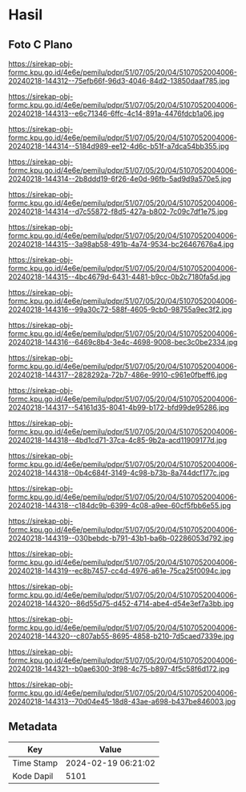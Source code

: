 # Hasil

## Foto C Plano

https://sirekap-obj-formc.kpu.go.id/4e6e/pemilu/pdpr/51/07/05/20/04/5107052004006-20240218-144312--75efb66f-96d3-4046-84d2-13850daaf785.jpg

https://sirekap-obj-formc.kpu.go.id/4e6e/pemilu/pdpr/51/07/05/20/04/5107052004006-20240218-144313--e6c71346-6ffc-4c14-891a-4476fdcb1a06.jpg

https://sirekap-obj-formc.kpu.go.id/4e6e/pemilu/pdpr/51/07/05/20/04/5107052004006-20240218-144314--5184d989-ee12-4d6c-b51f-a7dca54bb355.jpg

https://sirekap-obj-formc.kpu.go.id/4e6e/pemilu/pdpr/51/07/05/20/04/5107052004006-20240218-144314--2b8ddd19-6f26-4e0d-96fb-5ad9d9a570e5.jpg

https://sirekap-obj-formc.kpu.go.id/4e6e/pemilu/pdpr/51/07/05/20/04/5107052004006-20240218-144314--d7c55872-f8d5-427a-b802-7c09c7df1e75.jpg

https://sirekap-obj-formc.kpu.go.id/4e6e/pemilu/pdpr/51/07/05/20/04/5107052004006-20240218-144315--3a98ab58-491b-4a74-9534-bc26467676a4.jpg

https://sirekap-obj-formc.kpu.go.id/4e6e/pemilu/pdpr/51/07/05/20/04/5107052004006-20240218-144315--4bc4679d-6431-4481-b9cc-0b2c7180fa5d.jpg

https://sirekap-obj-formc.kpu.go.id/4e6e/pemilu/pdpr/51/07/05/20/04/5107052004006-20240218-144316--99a30c72-588f-4605-9cb0-98755a9ec3f2.jpg

https://sirekap-obj-formc.kpu.go.id/4e6e/pemilu/pdpr/51/07/05/20/04/5107052004006-20240218-144316--6469c8b4-3e4c-4698-9008-bec3c0be2334.jpg

https://sirekap-obj-formc.kpu.go.id/4e6e/pemilu/pdpr/51/07/05/20/04/5107052004006-20240218-144317--2828292a-72b7-486e-9910-c961e0fbeff6.jpg

https://sirekap-obj-formc.kpu.go.id/4e6e/pemilu/pdpr/51/07/05/20/04/5107052004006-20240218-144317--54161d35-8041-4b99-b172-bfd99de95286.jpg

https://sirekap-obj-formc.kpu.go.id/4e6e/pemilu/pdpr/51/07/05/20/04/5107052004006-20240218-144318--4bd1cd71-37ca-4c85-9b2a-acd11909177d.jpg

https://sirekap-obj-formc.kpu.go.id/4e6e/pemilu/pdpr/51/07/05/20/04/5107052004006-20240218-144318--0b4c684f-3149-4c98-b73b-8a744dcf177c.jpg

https://sirekap-obj-formc.kpu.go.id/4e6e/pemilu/pdpr/51/07/05/20/04/5107052004006-20240218-144318--c184dc9b-6399-4c08-a9ee-60cf5fbb6e55.jpg

https://sirekap-obj-formc.kpu.go.id/4e6e/pemilu/pdpr/51/07/05/20/04/5107052004006-20240218-144319--030bebdc-b791-43b1-ba6b-02286053d792.jpg

https://sirekap-obj-formc.kpu.go.id/4e6e/pemilu/pdpr/51/07/05/20/04/5107052004006-20240218-144319--ec8b7457-cc4d-4976-a61e-75ca25f0094c.jpg

https://sirekap-obj-formc.kpu.go.id/4e6e/pemilu/pdpr/51/07/05/20/04/5107052004006-20240218-144320--86d55d75-d452-4714-abe4-d54e3ef7a3bb.jpg

https://sirekap-obj-formc.kpu.go.id/4e6e/pemilu/pdpr/51/07/05/20/04/5107052004006-20240218-144320--c807ab55-8695-4858-b210-7d5caed7339e.jpg

https://sirekap-obj-formc.kpu.go.id/4e6e/pemilu/pdpr/51/07/05/20/04/5107052004006-20240218-144321--b0ae6300-3f98-4c75-b897-4f5c58f6d172.jpg

https://sirekap-obj-formc.kpu.go.id/4e6e/pemilu/pdpr/51/07/05/20/04/5107052004006-20240218-144313--70d04e45-18d8-43ae-a698-b437be846003.jpg


## Metadata

| Key        | Value               |
| ---------- | ------------------- |
| Time Stamp | 2024-02-19 06:21:02 |
| Kode Dapil | 5101                |



